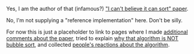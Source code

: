 Yes, I am the author of that (infamous?) ["I can't believe it can sort" paper](https://arxiv.org/abs/2110.01111).

No, I'm not supplying a "reference implementation" here. Don't be silly.

For now this is just a placeholder to link to pages where I made [additional comments about the paper](https://www.cs.le.ac.uk/people/pyfung/sorting.html), tried to explain [why that algorithm is NOT bubble sort](https://www.cs.le.ac.uk/people/pyfung/notbubble.html), and collected [people's reactions about the algorithm](https://www.cs.le.ac.uk/people/pyfung/sorting_responses.html).

